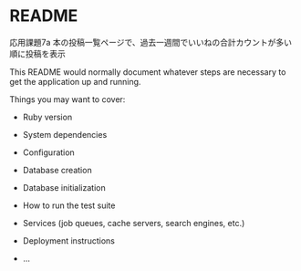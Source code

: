 # README


応用課題7a
本の投稿一覧ページで、過去一週間でいいねの合計カウントが多い順に投稿を表示



This README would normally document whatever steps are necessary to get the
application up and running.

Things you may want to cover:

* Ruby version

* System dependencies

* Configuration

* Database creation

* Database initialization

* How to run the test suite

* Services (job queues, cache servers, search engines, etc.)

* Deployment instructions

* ...
